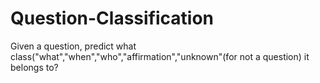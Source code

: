 # Question-Classification

Given a question, predict  what class("what","when","who","affirmation","unknown"(for not a question) it belongs to?
